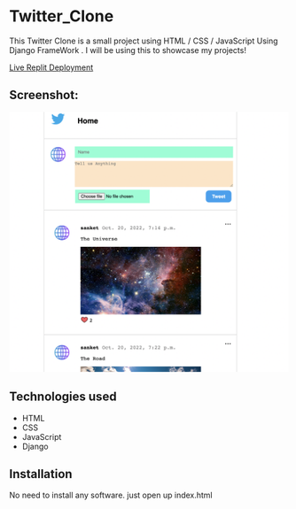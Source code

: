 # Twitter_Clone
This Twitter Clone is a small project using HTML / CSS / JavaScript Using Django FrameWork . I will be using this to showcase my projects!


[Live Replit Deployment](https://Twitter-clone.sanket-munishwa.repl.co)

## Screenshot:
 <img width="643" alt="Screenshot 2022-10-21 at 2.05.39 AM" src="https://github.com/Sanket-Munishwar/Twitter-clone/blob/main/static/img/Screenshot%202022-10-21%20at%202.05.39%20AM.png">

## Technologies used

* HTML
* CSS
* JavaScript
* Django

## Installation

No need to install any software. just open up index.html
